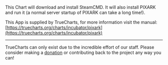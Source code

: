 This Chart will download and install SteamCMD. It will also install PIXARK and run it (a normal server startup of PIXARK can take a long time!).

This App is supplied by TrueCharts, for more information visit the manual: [https://truecharts.org/charts/incubator/pixark](https://truecharts.org/charts/incubator/pixark)

---

TrueCharts can only exist due to the incredible effort of our staff.
Please consider making a [donation](https://truecharts.org/about/sponsor) or contributing back to the project any way you can!

